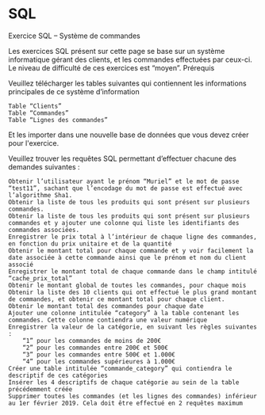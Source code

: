 # SQL
Exercice SQL – Système de commandes

Les exercices SQL présent sur cette page se base sur un système informatique gérant des clients, et les commandes effectuées par ceux-ci. Le niveau de difficulté de ces exercices est “moyen”.
Prérequis

Veuillez télécharger les tables suivantes qui contiennent les informations principales de ce système d’information

    Table “Clients” 
    Table “Commandes” 
    Table “Lignes des commandes” 

Et les importer dans une nouvelle base de données que vous devez créer pour l'exercice.

Veuillez trouver les requêtes SQL permettant d’effectuer chacune des demandes suivantes :

    Obtenir l’utilisateur ayant le prénom “Muriel” et le mot de passe “test11”, sachant que l’encodage du mot de passe est effectué avec l’algorithme Sha1.
    Obtenir la liste de tous les produits qui sont présent sur plusieurs commandes.
    Obtenir la liste de tous les produits qui sont présent sur plusieurs commandes et y ajouter une colonne qui liste les identifiants des commandes associées.
    Enregistrer le prix total à l’intérieur de chaque ligne des commandes, en fonction du prix unitaire et de la quantité
    Obtenir le montant total pour chaque commande et y voir facilement la date associée à cette commande ainsi que le prénom et nom du client associé
    Enregistrer le montant total de chaque commande dans le champ intitulé “cache_prix_total”
    Obtenir le montant global de toutes les commandes, pour chaque mois
    Obtenir la liste des 10 clients qui ont effectué le plus grand montant de commandes, et obtenir ce montant total pour chaque client.
    Obtenir le montant total des commandes pour chaque date
    Ajouter une colonne intitulée “category” à la table contenant les commandes. Cette colonne contiendra une valeur numérique
    Enregistrer la valeur de la catégorie, en suivant les règles suivantes :
        “1” pour les commandes de moins de 200€
        “2” pour les commandes entre 200€ et 500€
        “3” pour les commandes entre 500€ et 1.000€
        “4” pour les commandes supérieures à 1.000€
    Créer une table intitulée “commande_category” qui contiendra le descriptif de ces catégories
    Insérer les 4 descriptifs de chaque catégorie au sein de la table précédemment créée
    Supprimer toutes les commandes (et les lignes des commandes) inférieur au 1er février 2019. Cela doit être effectué en 2 requêtes maximum
